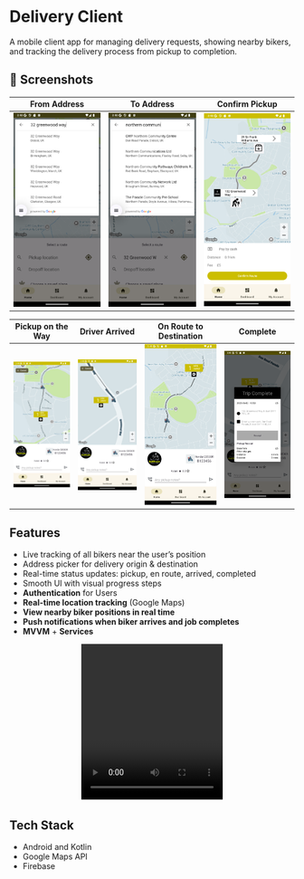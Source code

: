 # Delivery Client

A mobile client app for managing delivery requests, showing nearby bikers, and tracking the delivery process from pickup to completion.

## 📸 Screenshots

| From Address | To Address | Confirm Pickup |
|--------------|------------|----------------|
| ![From Address](assets/screens/1_from_address_picker.png) | ![To Address](assets/screens/2_to_address_picker.png) | ![Confirm Pickup](assets/screens/3_from_and_to_pickup.png) |

| Pickup on the Way | Driver Arrived | On Route to Destination | Complete |
|-------------------|----------------|--------------------------|----------|
| ![Pickup](assets/screens/4_pickup_on_the_way.png) | ![Driver Arrived](assets/screens/5_driver_arrived.png) | ![On Route](assets/screens/6_on_route_to_des.png) | ![Complete](assets/screens/7_complete.png) |

## Features
- Live tracking of all bikers near the user’s position
- Address picker for delivery origin & destination  
- Real-time status updates: pickup, en route, arrived, completed  
- Smooth UI with visual progress steps
- **Authentication** for Users
- **Real-time location tracking** (Google Maps)
- **View nearby biker positions in real time**
- **Push notifications when biker arrives and job completes**
- **MVVM** + **Services**

<div align="center">
  <video width="250" height="275" src="https://github.com/user-attachments/assets/f5ea30d5-b5ae-444a-b092-99b653bb7177" frameborder="0" allowfullscreen></video>
</div>

## Tech Stack
- Android and Kotlin
- Google Maps API
- Firebase
